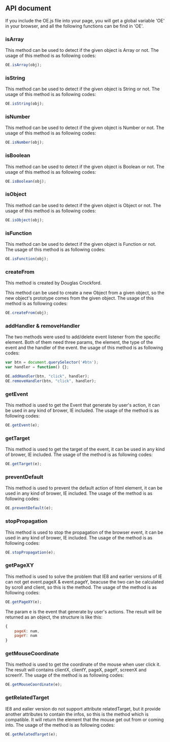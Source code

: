 ## API document

If you include the OE.js file into your page, you will get a global variable 'OE' in your browser, and all the following functions can be find in 'OE'.

### isArray

This method can be used to detect if the given object is Array or not. The usage of this method is as following codes:

```javascript
OE.isArray(obj);
```

### isString

This method can be used to detect if the given object is String or not. The usage of this method is as following codes:

```javascript
OE.isString(obj);
```

### isNumber

This method can be used to detect if the given object is Number or not. The usage of this method is as following codes:

```javascript
OE.isNumber(obj);
```

### isBoolean

This method can be used to detect if the given object is Boolean or not. The usage of this method is as following codes:

```javascript
OE.isBoolean(obj);
```

### isObject

This method can be used to detect if the given object is Object or not. The usage of this method is as following codes:

```javascript
OE.isObject(obj);
```

### isFunction

This method can be used to detect if the given object is Function or not. The usage of this method is as following codes:

```javascript
OE.isFunction(obj);
```

### createFrom

This method is created by Douglas Crockford.

This method can be used to create a new Object from a given object, so the new object's prototype comes from the given object. The usage of this method is as following codes:

```javascript
OE.createFrom(obj);
```

### addHandler & removeHandler

The two methods were used to add/delete event listener from the specific element. Both of them need three params, the element, the type of the event and the handler of the event. the usage of this method is as following codes:

```javascript
var btn = document.querySelector('#btn');
var handler = function() {};

OE.addHandler(btn, "click", handler);
OE.removeHandler(btn, "click", handler);
```

### getEvent

This method is used to get the Event that generate by user's action, it can be used in any kind of brower, IE included. The usage of the method is as following codes:

```javascript
OE.getEvent(e);
```

### getTarget

This method is used to get the target of the event, it can be used in any kind of brower, IE included. The usage of the method is as following codes:

```javascript
OE.getTarget(e);
```

### preventDefault

This method is used to prevent the default action of html element, it can be used in any kind of brower, IE included. The usage of the method is as following codes:

```javascript
OE.preventDefault(e);
```

### stopPropagation

This method is used to stop the propagation of the browser event, it can be used in any kind of brower, IE included. The usage of the method is as following codes:

```javascript
OE.stopPropagation(e);
```

### getPageXY

This method is used to solve the problem that IE8 and earlier versions of IE can not get event.pageX & event.pageY, beacuse the two can be calculated by scroll and client, so this is the method. The usage of the method is as following codes:

```javascript
OE.getPageXY(e);
```

The param e is the event that generate by user's actions. The result will be returned as an object, the structure is like this:

```javascript
{
	pageX: num,
	pageY: num
}
```

### getMouseCoordinate

This method is used to get the coordinate of the mouse when user click it. The result will contains clientX, clientY, pageX, pageY, screenX and screenY. The usage of the method is as following codes:

```javascript
OE.getMouseCoordinate(e);
```

### getRelatedTarget

IE8 and ealier version do not support attribute relatedTarget, but it provide another attributes to contain the infos, so this is the method which is compatible. It will return the element that the mouse get out from or coming into. The usage of the method is as following codes:

```javascript
OE.getRelatedTarget(e);
```